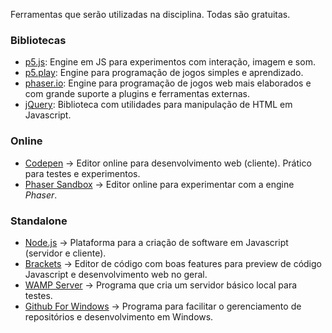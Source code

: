 Ferramentas que serão utilizadas na disciplina. Todas são gratuitas.

### Bibliotecas

- [p5.js](http://p5js.org/): Engine em JS para experimentos com interação, imagem e som.
- [p5.play](http://p5play.molleindustria.org/): Engine para programação de jogos simples e aprendizado.
- [phaser.io](http://phaser.io/): Engine para programação de jogos web mais elaborados e com grande suporte a plugins e ferramentas externas.
- [jQuery](https://jquery.org/): Biblioteca com utilidades para manipulação de HTML em Javascript.

### Online

- [Codepen](http://codepen.io/pen) -> Editor online para desenvolvimento web (cliente). Prático para testes e experimentos.
- [Phaser Sandbox](http://phaser.io/sandbox/) -> Editor online para experimentar com a engine *Phaser*.

### Standalone

- [Node.js](https://nodejs.org/) -> Plataforma para a criação de software em Javascript (servidor e cliente).
- [Brackets](http://brackets.io/) -> Editor de código com boas features para preview de código Javascript e desenvolvimento web no geral.
- [WAMP Server](http://www.wampserver.com/en/) -> Programa que cria um servidor básico local para testes.
- [Github For Windows](https://windows.github.com/) -> Programa para facilitar o gerenciamento de repositórios e desenvolvimento em Windows.
